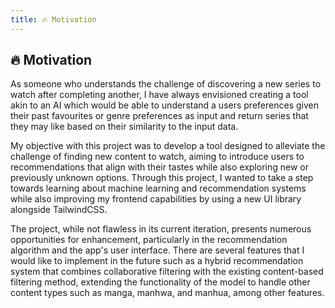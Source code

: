 ```yaml
---
title: 🔥 Motivation
---
```


## 🔥 Motivation

As someone who understands the challenge of discovering a new series to watch after completing another, I have always envisioned creating a tool akin to an AI which would be able to understand a users preferences given their past favourites or genre preferences as input and return series that they may like based on their similarity to the input data.

My objective with this project was to develop a tool designed to alleviate the challenge of finding new content to watch, aiming to introduce users to recommendations that align with their tastes while also exploring new or previously unknown options. Through this project, I wanted to take a step towards learning about machine learning and recommendation systems while also improving my frontend capabilities by using a new UI library alongside TailwindCSS.

The project, while not flawless in its current iteration, presents numerous opportunities for enhancement, particularly in the recommendation algorithm and the app's user interface. There are several features that I would like to implement in the future such as a hybrid recommendation system that combines collaborative filtering with the existing content-based filtering method, extending the functionality of the model to handle other content types such as manga, manhwa, and manhua, among other features.
